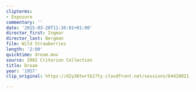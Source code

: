 ```yaml
---
clipterms:
- Exposure
commentary: ''
date: '2015-03-20T11:36:01+01:00'
director_first: Ingmar
director_last: Bergman
film: Wild Strawberries
length: '2:00'
quicktime: dream.mov
source: 2002 Criterion Collection
title: Dream
year: '1957'
clip_original: https://d2y36twrtb17ty.cloudfront.net/sessions/b4418021-4c93-43a2-a528-ae31015cd842/0d3f7468-3887-45e6-bf91-ae31015cd84a-09b76439-aac2-4a3b-a17b-ae31015d1131.mp4

---
```

